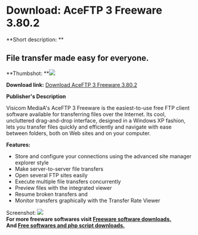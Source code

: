 # Download: AceFTP 3 Freeware 3.80.2

**Short description: **

## File transfer made easy for everyone.

  
**Thumbshot: **![](http://www.freewarefiles.com/screenshot/aceftpfree595_md.gif)   
  
**Download link:** [Download AceFTP 3 Freeware 3.80.2](http://freesoftwares.boysofts.com/AceFTP-Freeware_program_2505.html)  
  

**Publisher's Description**  
  

Visicom MediaA's AceFTP 3 Freeware is the easiest-to-use free FTP client
software available for transferring files over the Internet. Its cool,
uncluttered drag-and-drop interface, designed in a Windows XP fashion, lets
you transfer files quickly and efficiently and navigate with ease between
folders, both on Web sites and on your computer.

**Features:**

  * Store and configure your connections using the advanced site manager explorer style 
  * Make server-to-server file transfers 
  * Open several FTP sites easily 
  * Execute multiple file transfers concurrently 
  * Preview files with the integrated viewer 
  * Resume broken transfers and 
  * Monitor transfers graphically with the Transfer Rate Viewer 

  
  
Screenshot: ![](http://www.freewarefiles.com/screenshot/aceftpfree595.gif)  
**For more freeware softwares visit [Freeware software downloads.](http://freesoftwares.boysofts.com/)**   
**And [Free softwares and php script downloads.](http://www.boysofts.com/)**

